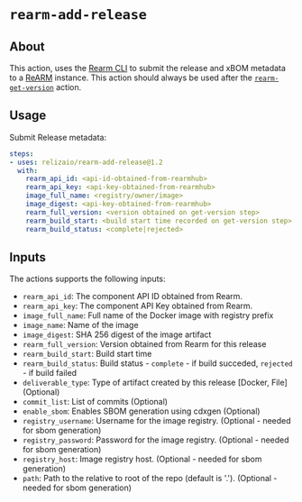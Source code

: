 # `rearm-add-release`

## About
This action, uses the [Rearm CLI](https://github.com/relizaio/rearm-cli) to submit the release and xBOM metadata to a [ReARM](https://github.com/relizaio/rearm) instance.
This action should always be used after the [`rearm-get-version`](https://github.com/relizaio/rearm-get-version) action.

## Usage

Submit Release metadata:

```yaml
steps:
- uses: relizaio/rearm-add-release@1.2
  with:
    rearm_api_id: <api-id-obtained-from-rearmhub>
    rearm_api_key: <api-key-obtained-from-rearmhub>
    image_full_name: <registry/owner/image>
    image_digest: <api-key-obtained-from-rearmhub>
    rearm_full_version: <version obtained on get-version step>
    rearm_build_start: <build start time recorded on get-version step>
    rearm_build_status: <complete|rejected>
```

## Inputs
The actions supports the following inputs:

- `rearm_api_id`: The component API ID obtained from Rearm.
- `rearm_api_key`: The component API Key obtained from Rearm.
- `image_full_name`: Full name of the Docker image with registry prefix
- `image_name`: Name of the image
- `image_digest`: SHA 256 digest of the image artifact
- `rearm_full_version`: Version obtained from Rearm for this release
- `rearm_build_start`: Build start time
- `rearm_build_status`: Build status - `complete` - if build succeded,  `rejected` - if build failed
- `deliverable_type`: Type of artifact created by this release [Docker, File] (Optional)
- `commit_list`: List of commits (Optional)
- `enable_sbom`: Enables SBOM generation using cdxgen (Optional)
- `registry_username`: Username for the image registry. (Optional - needed for sbom generation)
- `registry_password`: Password for the image registry. (Optional - needed for sbom generation)
- `registry_host`: Image registry host. (Optional - needed for sbom generation)
- `path`: Path to the relative to root of the repo (default is '.').
 (Optional - needed for sbom generation)
